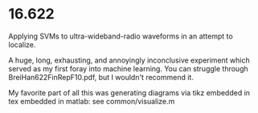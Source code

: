 16.622
======

Applying SVMs to ultra-wideband-radio waveforms in an attempt to localize.

A huge, long, exhausting, and annoyingly inconclusive experiment which served as my first foray into machine learning. 
You can struggle through BreiHan622FinRepF10.pdf, but I wouldn't recommend it.

My favorite part of all this was generating diagrams via tikz embedded in tex embedded in matlab: see common/visualize.m